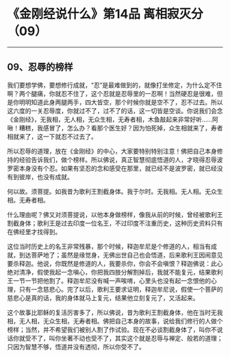 # 《金刚经说什么》第14品 离相寂灭分（09）

------

## 09、忍辱的榜样

我们要想学佛，要想修行成就，“忍”是最难做到的，就像打坐修定，为什么定不住啊？两个腿痛，你就忍不住了，这个忍就是忍辱里的一忍啊！当然硬忍是很难，但是你明明知道此身两腿两手，四大皆空，那个时候你就是空不了，忍不过去。所以这六度的一关忍辱度，你就过不了，过不了的话，这一切皆是空谈。你说我们会念《金刚经》，无我相，无人相，无众生相，无寿者相，木鱼敲起来非常好听……阿啾！糟糕，我感冒了，怎么办？看那个医生好？因为怕死掉，众生相就来了，寿者相就来了，这一下就忍不过去了。

所以忍辱的道理，放在《金刚经》的中心，大家要特别特别注意！佛把自己本身修持的经验告诉我们，做个榜样。所以佛说，真正智慧彻底悟道的人，才晓得忍辱波罗密本身没有个忍。如果有坚忍的念和感受在那里，就已经不是波罗密，就已经没有到彼岸，也没有成就。

何以故。须菩提。如我昔为歌利王割截身体。我于尔时。无我相。无人相。无众生相。无寿者相。

什么理由呢？佛又对须菩提说，以他本身做榜样，像我从前的时候，曾经被歌利王割截身体；歌利王是过去印度一位名王，不过印度不注重历史，这种历史资料只有在佛经里才找得到。

这位当时历史上的名王非常残暴，那个时候，释迦牟尼是个修道的人，相当有成就，到达菩萨地了；虽然是缘觉身，无佛出世自己也会悟道，后来歌利王因闹意见要杀释迦。他说，你既然是修道的人，我要杀你，你会不会嗔恨？释迦佛说：此心绝对清净，假使我起一念嗔心，你把我四肢分解割掉后，我就不能复元，结果歌利王一节一节把他割了。释迦牟尼没有喊一声唉唷，心里头也没有起一念恨他的心理，只有一念慈悲心。完了以后，歌利王要求证明，释迦牟尼说，假使一个菩萨的慈悲心是真的话，我的身体就马上复元，结果他立刻复元了，又活起来。

这个故事比耶稣的复活厉害多了，所以佛说，昔为歌利王割截身体，他在当时无我相，无人相，无众生相，无寿者相。佛把自己本身的故事，说给我们修行的人做个榜样；当然，并不希望我们被别人割了作试验。现在不必谈割截身体了，叫你不说话你就受不了，叫你坐著不动也受不了，其实这个就是忍辱与禅定、般若的道理；只因为智慧不够，悟道并没有透彻，所以你受不了。
